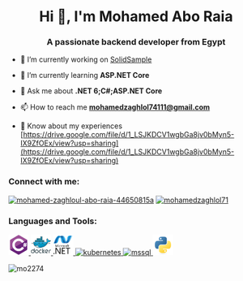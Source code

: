 <h1 align="center">Hi 👋, I'm Mohamed Abo Raia</h1>
<h3 align="center">A passionate backend developer from Egypt</h3>

- 🔭 I’m currently working on [SolidSample](https://github.com/mo2274/SolidSample)

- 🌱 I’m currently learning **ASP.NET Core**

- 💬 Ask me about **.NET 6;C#;ASP.NET Core**

- 📫 How to reach me **mohamedzaghlol74111@gmail.com**

- 📄 Know about my experiences [https://drive.google.com/file/d/1_LSJKDCV1wgbGa8jv0bMyn5-IX9ZfOEx/view?usp=sharing](https://drive.google.com/file/d/1_LSJKDCV1wgbGa8jv0bMyn5-IX9ZfOEx/view?usp=sharing)

<h3 align="left">Connect with me:</h3>
<p align="left">
<a href="https://linkedin.com/in/mohamed-zaghloul-abo-raia-44650815a" target="blank"><img align="center" src="https://raw.githubusercontent.com/rahuldkjain/github-profile-readme-generator/master/src/images/icons/Social/linked-in-alt.svg" alt="mohamed-zaghloul-abo-raia-44650815a" height="30" width="40" /></a>
<a href="https://www.hackerrank.com/mohamedzaghlol71" target="blank"><img align="center" src="https://raw.githubusercontent.com/rahuldkjain/github-profile-readme-generator/master/src/images/icons/Social/hackerrank.svg" alt="mohamedzaghlol71" height="30" width="40" /></a>
</p>

<h3 align="left">Languages and Tools:</h3>
<p align="left"> <a href="https://www.w3schools.com/cs/" target="_blank" rel="noreferrer"> <img src="https://raw.githubusercontent.com/devicons/devicon/master/icons/csharp/csharp-original.svg" alt="csharp" width="40" height="40"/> </a> <a href="https://www.docker.com/" target="_blank" rel="noreferrer"> <img src="https://raw.githubusercontent.com/devicons/devicon/master/icons/docker/docker-original-wordmark.svg" alt="docker" width="40" height="40"/> </a> <a href="https://dotnet.microsoft.com/" target="_blank" rel="noreferrer"> <img src="https://raw.githubusercontent.com/devicons/devicon/master/icons/dot-net/dot-net-original-wordmark.svg" alt="dotnet" width="40" height="40"/> </a> <a href="https://kubernetes.io" target="_blank" rel="noreferrer"> <img src="https://www.vectorlogo.zone/logos/kubernetes/kubernetes-icon.svg" alt="kubernetes" width="40" height="40"/> </a> <a href="https://www.microsoft.com/en-us/sql-server" target="_blank" rel="noreferrer"> <img src="https://www.svgrepo.com/show/303229/microsoft-sql-server-logo.svg" alt="mssql" width="40" height="40"/> </a> <a href="https://www.python.org" target="_blank" rel="noreferrer"> <img src="https://raw.githubusercontent.com/devicons/devicon/master/icons/python/python-original.svg" alt="python" width="40" height="40"/> </a> </p>

<p><img align="center" src="https://github-readme-stats.vercel.app/api/top-langs?username=mo2274&show_icons=true&locale=en&layout=compact" alt="mo2274" /></p>

